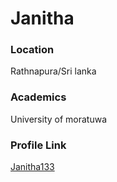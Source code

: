# Janitha

### Location

Rathnapura/Sri lanka

### Academics

University of moratuwa

### Profile Link

[Janitha133](https://github.com/Janitha133)
